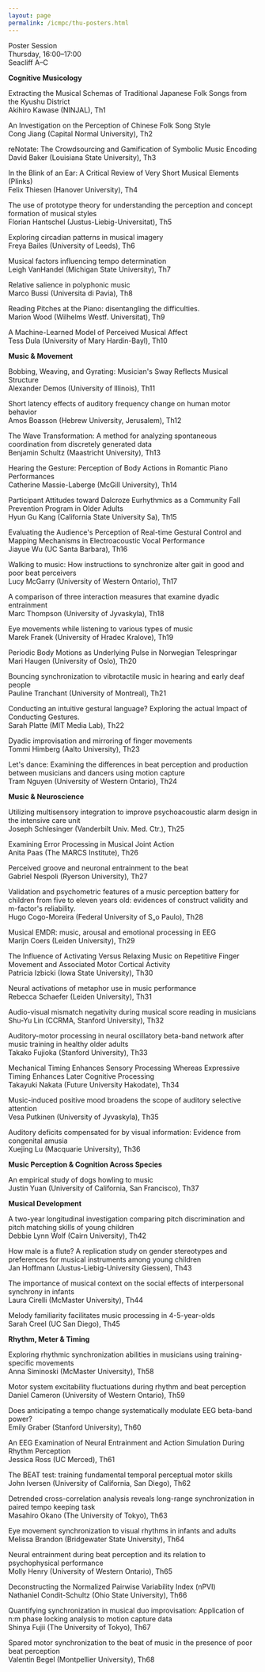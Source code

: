 ```yaml
---
layout: page
permalink: /icmpc/thu-posters.html
---
```

Poster Session  
Thursday, 16:00–17:00  
Seacliff A–C

**Cognitive Musicology**

Extracting the Musical Schemas of Traditional Japanese Folk Songs from the Kyushu District  
Akihiro Kawase (NINJAL), Th1

An Investigation on the Perception of Chinese Folk Song Style  
Cong Jiang (Capital Normal University), Th2

reNotate: The Crowdsourcing and Gamification of Symbolic Music Encoding  
David Baker (Louisiana State University), Th3

In the Blink of an Ear: A Critical Review of Very Short Musical Elements (Plinks)  
Felix Thiesen (Hanover University), Th4

The use of prototype theory for understanding the perception and concept formation of musical styles  
Florian Hantschel (Justus-Liebig-Universitat), Th5

Exploring circadian patterns in musical imagery  
Freya Bailes (University of Leeds), Th6

Musical factors influencing tempo determination  
Leigh VanHandel (Michigan State University), Th7

Relative salience in polyphonic music  
Marco Bussi (Universita di Pavia), Th8

Reading Pitches at the Piano: disentangling the difficulties.  
Marion Wood (Wilhelms Westf. Universitat), Th9

A Machine-Learned Model of Perceived Musical Affect  
Tess Dula (University of Mary Hardin-Bayl), Th10

**Music & Movement**

Bobbing, Weaving, and Gyrating: Musician's Sway Reflects Musical Structure  
Alexander Demos (University of Illinois), Th11

Short latency effects of auditory frequency change on human motor behavior  
Amos Boasson (Hebrew University, Jerusalem), Th12

The Wave Transformation: A method for analyzing spontaneous coordination from discretely generated data  
Benjamin Schultz (Maastricht University), Th13

Hearing the Gesture: Perception of Body Actions in Romantic Piano Performances  
Catherine Massie-Laberge (McGill University), Th14

Participant Attitudes toward Dalcroze Eurhythmics as a Community Fall Prevention Program in Older Adults  
Hyun Gu Kang (California State University Sa), Th15

Evaluating the Audience's Perception of Real-time Gestural Control and Mapping Mechanisms in Electroacoustic Vocal Performance  
Jiayue Wu (UC Santa Barbara), Th16

Walking to music: How instructions to synchronize alter gait in good and poor beat perceivers  
Lucy McGarry (University of Western Ontario), Th17

A comparison of three interaction measures that examine dyadic entrainment  
Marc Thompson (University of Jyvaskyla), Th18

Eye movements while listening to various types of music  
Marek Franek (University of Hradec Kralove), Th19

Periodic Body Motions as Underlying Pulse in Norwegian Telespringar  
Mari Haugen (University of Oslo), Th20

Bouncing synchronization to vibrotactile music in hearing and early deaf people  
Pauline Tranchant (University of Montreal), Th21

Conducting an intuitive gestural language? Exploring the actual Impact of Conducting Gestures.  
Sarah Platte (MIT Media Lab), Th22

Dyadic improvisation and mirroring of finger movements  
Tommi Himberg (Aalto University), Th23

Let's dance: Examining the differences in beat perception and production between musicians and dancers using motion capture  
Tram Nguyen (University of Western Ontario), Th24

**Music & Neuroscience**

Utilizing multisensory integration to improve psychoacoustic alarm design in the intensive care unit  
Joseph Schlesinger (Vanderbilt Univ. Med. Ctr.), Th25

Examining Error Processing in Musical Joint Action  
Anita Paas (The MARCS Institute), Th26

Perceived groove and neuronal entrainment to the beat  
Gabriel Nespoli (Ryerson University), Th27

Validation and psychometric features of a music perception battery for children from five to eleven years old: evidences of construct validity and m-factor's reliability.  
Hugo Cogo-Moreira (Federal University of S„o Paulo), Th28

Musical EMDR: music, arousal and emotional processing in EEG  
Marijn Coers (Leiden University), Th29

The Influence of Activating Versus Relaxing Music on Repetitive Finger Movement and Associated Motor Cortical Activity  
Patricia Izbicki (Iowa State University), Th30

Neural activations of metaphor use in music performance  
Rebecca Schaefer (Leiden University), Th31

Audio-visual mismatch negativity during musical score reading in musicians  
Shu-Yu Lin (CCRMA, Stanford University), Th32

Auditory-motor processing in neural oscillatory beta-band network after music training in healthy older adults  
Takako Fujioka (Stanford University), Th33

Mechanical Timing Enhances Sensory Processing Whereas Expressive Timing Enhances Later Cognitive Processing  
Takayuki Nakata (Future University Hakodate), Th34

Music-induced positive mood broadens the scope of auditory selective attention  
Vesa Putkinen (University of Jyvaskyla), Th35

Auditory deficits compensated for by visual information: Evidence from congenital amusia  
Xuejing Lu (Macquarie University), Th36

**Music Perception & Cognition Across Species**

An empirical study of dogs howling to music  
Justin Yuan (University of California, San Francisco), Th37

**Musical Development**

A two-year longitudinal investigation comparing pitch discrimination and pitch matching skills of young children  
Debbie Lynn Wolf (Cairn University), Th42

How male is a flute? A replication study on gender stereotypes and preferences for musical instruments among young children  
Jan Hoffmann (Justus-Liebig-University Giessen), Th43

The importance of musical context on the social effects of interpersonal synchrony in infants  
Laura Cirelli (McMaster University), Th44

Melody familiarity facilitates music processing in 4-5-year-olds  
Sarah Creel (UC San Diego), Th45

**Rhythm, Meter & Timing**

Exploring rhythmic synchronization abilities in musicians using training-specific movements  
Anna Siminoski (McMaster University), Th58

Motor system excitability fluctuations during rhythm and beat perception  
Daniel Cameron (University of Western Ontario), Th59

Does anticipating a tempo change systematically modulate EEG beta-band power?  
Emily Graber (Stanford University), Th60

An EEG Examination of Neural Entrainment and Action Simulation During Rhythm Perception  
Jessica Ross (UC Merced), Th61

The BEAT test: training fundamental temporal perceptual motor skills  
John Iversen (University of California, San Diego), Th62

Detrended cross-correlation analysis reveals long-range synchronization in paired tempo keeping task  
Masahiro Okano (The University of Tokyo), Th63

Eye movement synchronization to visual rhythms in infants and adults  
Melissa Brandon (Bridgewater State University), Th64

Neural entrainment during beat perception and its relation to psychophysical performance  
Molly Henry (University of Western Ontario), Th65

Deconstructing the Normalized Pairwise Variability Index (nPVI)  
Nathaniel Condit-Schultz (Ohio State University), Th66

Quantifying synchronization in musical duo improvisation: Application of n:m phase locking analysis to motion capture data  
Shinya Fujii (The University of Tokyo), Th67

Spared motor synchronization to the beat of music in the presence of poor beat perception  
Valentin Begel (Montpellier University), Th68

